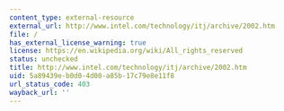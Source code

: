 ```yaml
---
content_type: external-resource
external_url: http://www.intel.com/technology/itj/archive/2002.htm
file: /
has_external_license_warning: true
license: https://en.wikipedia.org/wiki/All_rights_reserved
status: unchecked
title: http://www.intel.com/technology/itj/archive/2002.htm
uid: 5a89439e-b0d0-4d00-a85b-17c79e8e11f8
url_status_code: 403
wayback_url: ''
---
```

